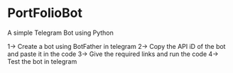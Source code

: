 # PortFolioBot
A simple Telegram Bot using Python

1-> Create a bot using BotFather in telegram
2-> Copy the API iD of the bot and paste it in the code
3-> Give the required links and run the code
4-> Test the bot in telegram
